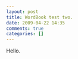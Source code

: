 ```yaml
---
layout: post
title: WordBook test two.
date: 2009-04-22 14:35
comments: true
categories: []
---
```

Hello.
